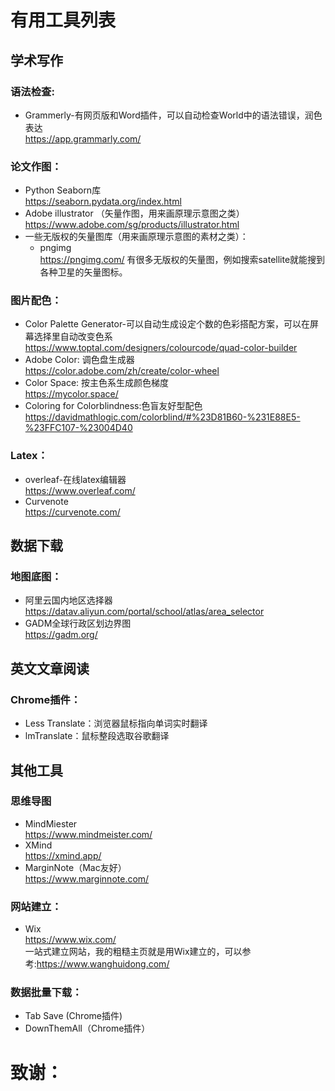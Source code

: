 # 有用工具列表

## 学术写作
### 语法检查:
- Grammerly-有网页版和Word插件，可以自动检查World中的语法错误，润色表达  
  <https://app.grammarly.com/>

### 论文作图：
- Python Seaborn库   
  <https://seaborn.pydata.org/index.html>   
- Adobe illustrator （矢量作图，用来画原理示意图之类）  
  <https://www.adobe.com/sg/products/illustrator.html>   
- 一些无版权的矢量图库（用来画原理示意图的素材之类）：       
  - pngimg   
    <https://pngimg.com/> 有很多无版权的矢量图，例如搜索satellite就能搜到各种卫星的矢量图标。  
    
### 图片配色：
- Color Palette Generator-可以自动生成设定个数的色彩搭配方案，可以在屏幕选择里自动改变色系  
  <https://www.toptal.com/designers/colourcode/quad-color-builder>  
- Adobe Color: 调色盘生成器  
  <https://color.adobe.com/zh/create/color-wheel>  
- Color Space: 按主色系生成颜色梯度  
  <https://mycolor.space/>
- Coloring for Colorblindness:色盲友好型配色   
  <https://davidmathlogic.com/colorblind/#%23D81B60-%231E88E5-%23FFC107-%23004D40>

### Latex：
- overleaf-在线latex编辑器  
  <https://www.overleaf.com/>   
- Curvenote  
  <https://curvenote.com/>  

## 数据下载
### 地图底图：
- 阿里云国内地区选择器   
  <https://datav.aliyun.com/portal/school/atlas/area_selector>  
- GADM全球行政区划边界图   
  <https://gadm.org/>  

## 英文文章阅读
### Chrome插件：
- Less Translate：浏览器鼠标指向单词实时翻译  
- lmTranslate：鼠标整段选取谷歌翻译  

## 其他工具
### 思维导图
- MindMiester  
  <https://www.mindmeister.com/>   
- XMind  
  <https://xmind.app/>  
- MarginNote（Mac友好）        
  <https://www.marginnote.com/>

### 网站建立：
- Wix   
  <https://www.wix.com/>  
 一站式建立网站，我的粗糙主页就是用Wix建立的，可以参考:<https://www.wanghuidong.com/> 
 
 ### 数据批量下载：
- Tab Save (Chrome插件)  
- DownThemAll（Chrome插件）   

# 致谢：
